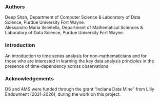 ### Authors
Deep Shah, Department of Computer Science & Laboratory of Data Science, Purdue University Fort Wayne.\
Alessandro Maria Selvitella, Department of Mathematical Sciences & Laboratory of Data Science, Purdue University Fort Wayne.

### Introduction
An introduction to time series analysis for non-mathematicians and for those who are interested in learning the key data analysis principles in the presence of time-dependency across observations

### Acknowledgements
DS and AMS were funded through the grant “Indiana Data Mine” from Lilly Endowment (2021-2026), during the work on this project.
